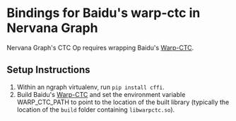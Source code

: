 # Bindings for Baidu's warp-ctc in Nervana Graph

Nervana Graph's CTC Op requires wrapping Baidu's [Warp-CTC](https://github.com/baidu-research/warp-ctc).
  
## Setup Instructions
1. Within an ngraph virtualenv, run ```pip install cffi```.
2. Build Baidu's [Warp-CTC](https://github.com/baidu-research/warp-ctc) and set the environment variable WARP_CTC_PATH to point to the location of the built library (typically the location of the ``build`` folder containing ``libwarpctc.so``).

